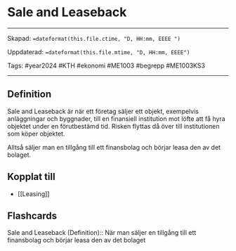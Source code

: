 # Sale and Leaseback

---

Skapad: `=dateformat(this.file.ctime, "D, HH:mm, EEEE ")`

Uppdaterad: `=dateformat(this.file.mtime, "D, HH:mm, EEEE")`

Tags: #year2024 #KTH #ekonomi #ME1003 #begrepp #ME1003KS3

---

## Definition

Sale and Leaseback är när ett företag säljer ett objekt, exempelvis anläggningar och byggnader, till en finansiell institution mot löfte att få hyra objektet under en förutbestämd tid. Risken flyttas då över till institutionen som köper objektet.

Alltså säljer man en tillgång till ett finansbolag och börjar leasa den av det bolaget.

## Kopplat till

- [[Leasing]]

## Flashcards

Sale and Leaseback (Definition):: När man säljer en tillgång till ett finansbolag och börjar leasa den av det bolaget
<!--SR:!2024-03-21,14,290!2024-03-23,15,292-->
